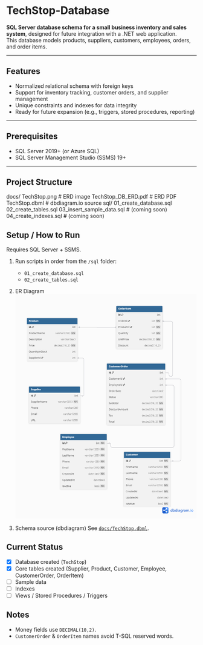 # TechStop-Database

**SQL Server database schema for a small business inventory and sales system**, designed for future integration with a .NET web application.  
This database models products, suppliers, customers, employees, orders, and order items.

---

## Features

- Normalized relational schema with foreign keys
- Support for inventory tracking, customer orders, and supplier management
- Unique constraints and indexes for data integrity
- Ready for future expansion (e.g., triggers, stored procedures, reporting)

---

## Prerequisites

- SQL Server 2019+ (or Azure SQL)
- SQL Server Management Studio (SSMS) 19+

---

## Project Structure

docs/
TechStop.png # ERD image
TechStop_DB_ERD.pdf # ERD PDF
TechStop.dbml # dbdiagram.io source
sql/
01_create_database.sql
02_create_tables.sql
03_insert_sample_data.sql # (coming soon)
04_create_indexes.sql # (coming soon)

## Setup / How to Run

Requires SQL Server + SSMS.

1. Run scripts in order from the `/sql` folder:

   - `01_create_database.sql`
   - `02_create_tables.sql`

2. ER Diagram
   ![ER Diagram](docs/TechStop.png)

3. Schema source (dbdiagram)
   See [`docs/TechStop.dbml`](docs/TechStop.dbml).

## Current Status

- [x] Database created (`TechStop`)
- [x] Core tables created (Supplier, Product, Customer, Employee, CustomerOrder, OrderItem)
- [ ] Sample data
- [ ] Indexes
- [ ] Views / Stored Procedures / Triggers

## Notes

- Money fields use `DECIMAL(10,2)`.
- `CustomerOrder` & `OrderItem` names avoid T-SQL reserved words.

```

```
